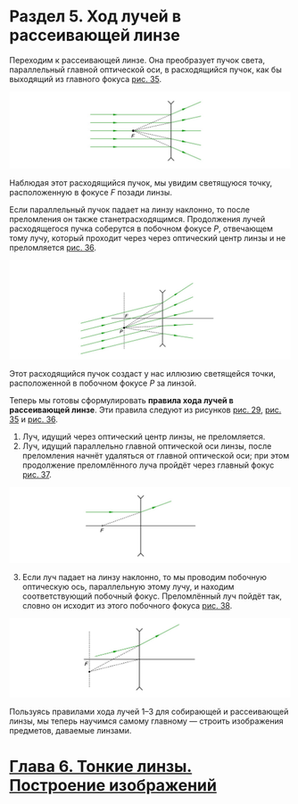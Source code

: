 # Раздел 5.  Ход лучей в рассеивающей линзе

Переходим к рассеивающей линзе. Она преобразует пучок света, параллельный главной оптической оси, в расходящийся пучок, как бы выходящий из главного фокуса [рис. 35](/image/Рисунок35.jpg).

![Рассеяние параллельного пучка](/image/Рисунок35.jpg)

Наблюдая этот расходящийся пучок, мы увидим светящуюся точку, расположенную в фокусе $F$ позади линзы. 

Если параллельный пучок падает на линзу наклонно, то после преломления он также станетрасходящимся. Продолжения лучей расходящегося пучка соберутся в побочном фокусе $P$, отвечающем тому лучу, который проходит через через оптический центр линзы и не преломляется [рис. 36](/image/Рисунок36.jpg).

![Рассеяние наклонного параллельного пучка](/image/Рисунок36.jpg)

Этот расходящийся пучок создаст у нас иллюзию светящейся точки, расположенной в побочном фокусе $P$ за линзой.

Теперь мы готовы сформулировать **правила хода лучей в рассеивающей линзе**. Эти правила следуют из рисунков [рис. 29](/image/Рисунок29.jpg), [рис. 35](/image/Рисунок35.jpg) и [рис. 36](/image/Рисунок36.jpg).
1. Луч, идущий через оптический центр линзы, не преломляется.
2. Луч, идущий параллельно главной оптической оси линзы, после преломления начнёт удаляться от главной оптической оси; при этом продолжение преломлённого луча пройдёт через главный фокус [рис. 37](/image/Рисунок37.jpg).

![К правилу 2](/image/Рисунок37.jpg)

3. Если луч падает на линзу наклонно, то мы проводим побочную оптическую ось, параллельную этому лучу, и находим соответствующий побочный фокус. Преломлённый луч пойдёт так, словно он исходит из этого побочного фокуса [рис. 38](/image/Рисунок38.jpg).

![К правилу 3](/image/Рисунок38.jpg)

Пользуясь правилами хода лучей 1–3 для собирающей и рассеивающей линзы, мы теперь научимся самому главному — строить изображения предметов, даваемые линзами.
# [Глава 6. Тонкие линзы. Построение изображений](/Тонкие%20линзы.%20Построение%20изображений/README.md)
